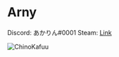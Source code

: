 # Arny

Discord: あかりん#0001
Steam: [Link](https://steamcommunity.com/id/gooddeveloper/)

![ChinoKafuu]([https://i.imgur.com/R3bzIHC.jpg]([https://i.imgur.com/xOX4v0J.jpg](https://i.imgur.com/xOX4v0J.jpg)))

